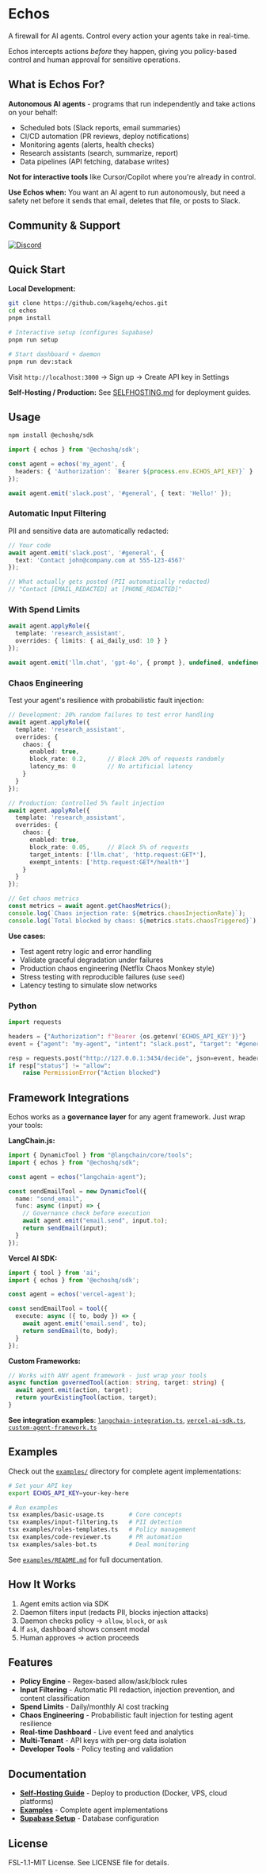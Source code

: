 # Echos

A firewall for AI agents. Control every action your agents take in real-time.

Echos intercepts actions *before* they happen, giving you policy-based control and human approval for sensitive operations.

## What is Echos For?

**Autonomous AI agents** - programs that run independently and take actions on your behalf:
- Scheduled bots (Slack reports, email summaries)
- CI/CD automation (PR reviews, deploy notifications)
- Monitoring agents (alerts, health checks)
- Research assistants (search, summarize, report)
- Data pipelines (API fetching, database writes)

**Not for interactive tools** like Cursor/Copilot where you're already in control.

**Use Echos when:** You want an AI agent to run autonomously, but need a safety net before it sends that email, deletes that file, or posts to Slack.


## Community & Support

[![Discord](https://img.shields.io/badge/Discord-Join%20our%20community-7289DA?style=for-the-badge&logo=discord&logoColor=white)](https://discord.gg/KqdBcqRk5E)

## Quick Start

**Local Development:**

```bash
git clone https://github.com/kagehq/echos.git
cd echos
pnpm install

# Interactive setup (configures Supabase)
pnpm run setup

# Start dashboard + daemon
pnpm run dev:stack
```

Visit `http://localhost:3000` → Sign up → Create API key in Settings

**Self-Hosting / Production:** See [SELFHOSTING.md](SELFHOSTING.md) for deployment guides.

## Usage

```bash
npm install @echoshq/sdk
```

```ts
import { echos } from '@echoshq/sdk';

const agent = echos('my_agent', {
  headers: { 'Authorization': `Bearer ${process.env.ECHOS_API_KEY}` }
});

await agent.emit('slack.post', '#general', { text: 'Hello!' });
```

### Automatic Input Filtering

PII and sensitive data are automatically redacted:

```ts
// Your code
await agent.emit('slack.post', '#general', { 
  text: 'Contact john@company.com at 555-123-4567' 
});

// What actually gets posted (PII automatically redacted)
// "Contact [EMAIL_REDACTED] at [PHONE_REDACTED]"
```

### With Spend Limits

```ts
await agent.applyRole({
  template: 'research_assistant',
  overrides: { limits: { ai_daily_usd: 10 } }
});

await agent.emit('llm.chat', 'gpt-4o', { prompt }, undefined, undefined, { costUsd: 0.01 });
```

### Chaos Engineering

Test your agent's resilience with probabilistic fault injection:

```ts
// Development: 20% random failures to test error handling
await agent.applyRole({
  template: 'research_assistant',
  overrides: {
    chaos: {
      enabled: true,
      block_rate: 0.2,      // Block 20% of requests randomly
      latency_ms: 0         // No artificial latency
    }
  }
});

// Production: Controlled 5% fault injection
await agent.applyRole({
  template: 'research_assistant',
  overrides: {
    chaos: {
      enabled: true,
      block_rate: 0.05,     // Block 5% of requests
      target_intents: ['llm.chat', 'http.request:GET*'],
      exempt_intents: ['http.request:GET*/health*']
    }
  }
});

// Get chaos metrics
const metrics = await agent.getChaosMetrics();
console.log(`Chaos injection rate: ${metrics.chaosInjectionRate}`);
console.log(`Total blocked by chaos: ${metrics.stats.chaosTriggered}`);
```

**Use cases:**
- Test agent retry logic and error handling
- Validate graceful degradation under failures
- Production chaos engineering (Netflix Chaos Monkey style)
- Stress testing with reproducible failures (use `seed`)
- Latency testing to simulate slow networks

### Python

```py
import requests

headers = {"Authorization": f"Bearer {os.getenv('ECHOS_API_KEY')}"}
event = {"agent": "my-agent", "intent": "slack.post", "target": "#general"}

resp = requests.post("http://127.0.0.1:3434/decide", json=event, headers=headers).json()
if resp["status"] != "allow":
    raise PermissionError("Action blocked")
```

## Framework Integrations

Echos works as a **governance layer** for any agent framework. Just wrap your tools:

**LangChain.js:**
```ts
import { DynamicTool } from "@langchain/core/tools";
import { echos } from "@echoshq/sdk";

const agent = echos("langchain-agent");

const sendEmailTool = new DynamicTool({
  name: "send_email",
  func: async (input) => {
    // Governance check before execution
    await agent.emit("email.send", input.to);
    return sendEmail(input);
  }
});
```

**Vercel AI SDK:**
```ts
import { tool } from 'ai';
import { echos } from '@echoshq/sdk';

const agent = echos('vercel-agent');

const sendEmailTool = tool({
  execute: async ({ to, body }) => {
    await agent.emit('email.send', to);
    return sendEmail(to, body);
  }
});
```

**Custom Frameworks:**
```ts
// Works with ANY agent framework - just wrap your tools
async function governedTool(action: string, target: string) {
  await agent.emit(action, target);
  return yourExistingTool(action, target);
}
```

**See integration examples**: [`langchain-integration.ts`](examples/langchain-integration.ts), [`vercel-ai-sdk.ts`](examples/vercel-ai-sdk.ts), [`custom-agent-framework.ts`](examples/custom-agent-framework.ts)

## Examples

Check out the [`examples/`](examples/) directory for complete agent implementations:

```bash
# Set your API key
export ECHOS_API_KEY=your-key-here

# Run examples
tsx examples/basic-usage.ts       # Core concepts
tsx examples/input-filtering.ts   # PII detection
tsx examples/roles-templates.ts   # Policy management
tsx examples/code-reviewer.ts     # PR automation
tsx examples/sales-bot.ts         # Deal monitoring
```

See [`examples/README.md`](examples/README.md) for full documentation.

## How It Works

1. Agent emits action via SDK
2. Daemon filters input (redacts PII, blocks injection attacks)
3. Daemon checks policy → `allow`, `block`, or `ask`  
4. If `ask`, dashboard shows consent modal
5. Human approves → action proceeds

## Features

- **Policy Engine** - Regex-based allow/ask/block rules
- **Input Filtering** - Automatic PII redaction, injection prevention, and content classification
- **Spend Limits** - Daily/monthly AI cost tracking
- **Chaos Engineering** - Probabilistic fault injection for testing agent resilience
- **Real-time Dashboard** - Live event feed and analytics
- **Multi-Tenant** - API keys with per-org data isolation
- **Developer Tools** - Policy testing and validation

## Documentation

- **[Self-Hosting Guide](SELFHOSTING.md)** - Deploy to production (Docker, VPS, cloud platforms)
- **[Examples](examples/)** - Complete agent implementations
- **[Supabase Setup](supabase/README.md)** - Database configuration

## License

FSL-1.1-MIT License. See LICENSE file for details.
